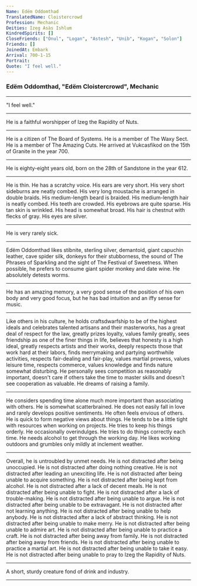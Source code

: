 ```yaml
---
Name: Edëm Oddomthad
TranslatedName: Cloistercrowd
Profession: Mechanic
Deities: Izeg Asàs Ishlum
KindredSpirits: []
CloseFriends: ["Ònul", "Logan", "Astesh", "Unib", "Kogan", "Solon"]
Friends: []
JoinedAt: Embark
Arrival: 700-1-15
Portrait:
Quote: "I feel well."
---
```


### Edëm Oddomthad, "Edëm Cloistercrowd", Mechanic

---

"I feel well."

---

He is a faithful worshipper of Izeg the Rapidity of Nuts.

---

He is a citizen of The Board of Systems. He is a member of The Waxy Sect. He is a member of The Amazing Cuts. He arrived
at Vukcasfikod on the 15th of Granite in the year 700.

---

He is eighty-eight years old, born on the 28th of Sandstone in the year 612.

---

He is thin. He has a scratchy voice. His ears are very short. His very short sideburns are neatly combed. His very long
moustache is arranged in double braids. His medium-length beard is braided. His medium-length hair is neatly combed. His
teeth are crowded. His eyebrows are quite sparse. His tan skin is wrinkled. His head is somewhat broad. His hair is
chestnut with flecks of gray. His eyes are silver.

---

He is very rarely sick.

---

Edëm Oddomthad likes stibnite, sterling silver, demantoid, giant capuchin leather, cave spider silk, donkeys for their
stubborness, the sound of The Phrases of Sparkling and the sight of The Festival of Sweetness. When possible, he prefers
to consume giant spider monkey and date wine. He absolutely detests worms.

---

He has an amazing memory, a very good sense of the position of his own body and very good focus, but he has bad
intuition and an iffy sense for music.

---

Like others in his culture, he holds craftsdwarfship to be of the highest ideals and celebrates talented artisans and
their masterworks, has a great deal of respect for the law, greatly prizes loyalty, values family greatly, sees
friendship as one of the finer things in life, believes that honesty is a high ideal, greatly respects artists and their
works, deeply respects those that work hard at their labors, finds merrymaking and partying worthwhile activities,
respects fair-dealing and fair-play, values martial prowess, values leisure time, respects commerce, values knowledge
and finds nature somewhat disturbing. He personally sees competition as reasonably important, doesn't care if others
take the time to master skills and doesn't see cooperation as valuable. He dreams of raising a family.

---

He considers spending time alone much more important than associating with others. He is somewhat scatterbrained. He
does not easily fall in love and rarely develops positive sentiments. He often feels envious of others. He is quick to
form negative views about things. He tends to be a little tight with resources when working on projects. He tries to
keep his things orderly. He occasionally overindulges. He tries to do things correctly each time. He needs alcohol to
get through the working day. He likes working outdoors and grumbles only mildly at inclement weather.

---

Overall, he is untroubled by unmet needs. He is not distracted after being unoccupied. He is not distracted after doing
nothing creative. He is not distracted after leading an unexciting life. He is not distracted after being unable to
acquire something. He is not distracted after being kept from alcohol. He is not distracted after a lack of decent
meals. He is not distracted after being unable to fight. He is not distracted after a lack of trouble-making. He is not
distracted after being unable to argue. He is not distracted after being unable to be extravagant. He is not distracted
after not learning anything. He is not distracted after being unable to help anybody. He is not distracted after a lack
of abstract thinking. He is not distracted after being unable to make merry. He is not distracted after being unable to
admire art. He is not distracted after being unable to practice a craft. He is not distracted after being away from
family. He is not distracted after being away from friends. He is not distracted after being unable to practice a
martial art. He is not distracted after being unable to take it easy. He is not distracted after being unable to pray to
Izeg the Rapidity of Nuts.

---

A short, sturdy creature fond of drink and industry.

---
